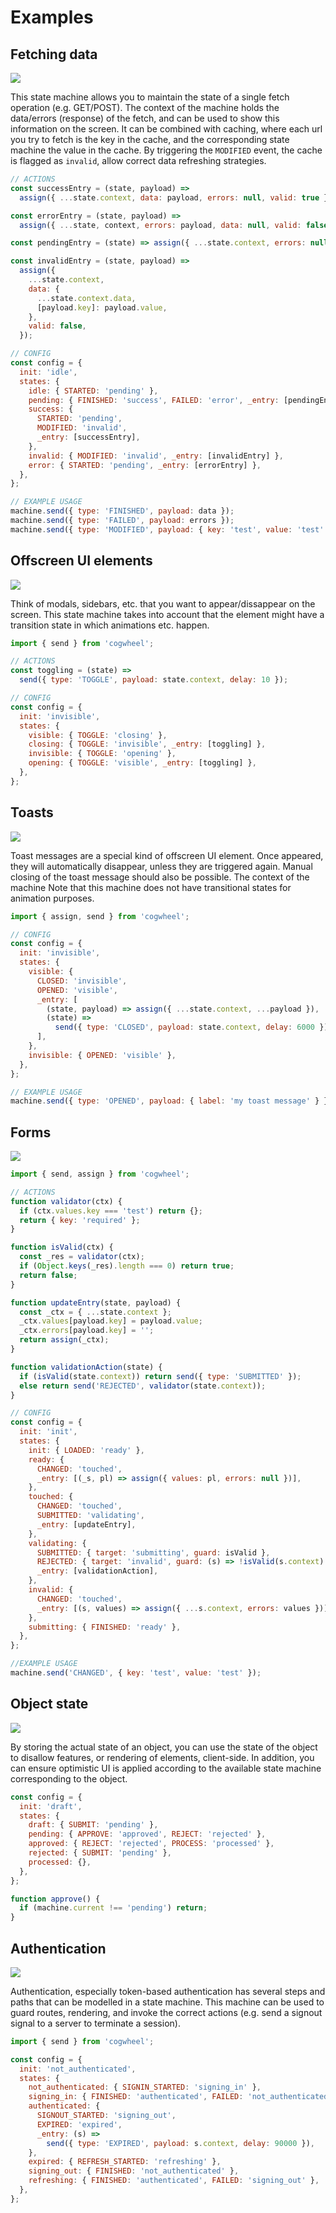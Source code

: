 # Examples

## Fetching data

![](./img/fetch.png)

This state machine allows you to maintain the state of a single fetch operation (e.g. GET/POST). The context of the machine holds the data/errors (response) of the fetch, and can be used to show this information on the screen. It can be combined with caching, where each url you try to fetch is the key in the cache, and the corresponding state machine the value in the cache. By triggering the `MODIFIED` event, the cache is flagged as `invalid`, allow correct data refreshing strategies.

```js
// ACTIONS
const successEntry = (state, payload) =>
  assign({ ...state.context, data: payload, errors: null, valid: true });

const errorEntry = (state, payload) =>
  assign({ ...state, context, errors: payload, data: null, valid: false });

const pendingEntry = (state) => assign({ ...state.context, errors: null });

const invalidEntry = (state, payload) =>
  assign({
    ...state.context,
    data: {
      ...state.context.data,
      [payload.key]: payload.value,
    },
    valid: false,
  });

// CONFIG
const config = {
  init: 'idle',
  states: {
    idle: { STARTED: 'pending' },
    pending: { FINISHED: 'success', FAILED: 'error', _entry: [pendingEntry] },
    success: {
      STARTED: 'pending',
      MODIFIED: 'invalid',
      _entry: [successEntry],
    },
    invalid: { MODIFIED: 'invalid', _entry: [invalidEntry] },
    error: { STARTED: 'pending', _entry: [errorEntry] },
  },
};

// EXAMPLE USAGE
machine.send({ type: 'FINISHED', payload: data });
machine.send({ type: 'FAILED', payload: errors });
machine.send({ type: 'MODIFIED', payload: { key: 'test', value: 'test' } });
```

## Offscreen UI elements

![](./img/offscreen-ui.png)

Think of modals, sidebars, etc. that you want to appear/dissappear on the screen. This state machine takes into account that the element might have a transition state in which animations etc. happen.

```js
import { send } from 'cogwheel';

// ACTIONS
const toggling = (state) =>
  send({ type: 'TOGGLE', payload: state.context, delay: 10 });

// CONFIG
const config = {
  init: 'invisible',
  states: {
    visible: { TOGGLE: 'closing' },
    closing: { TOGGLE: 'invisible', _entry: [toggling] },
    invisible: { TOGGLE: 'opening' },
    opening: { TOGGLE: 'visible', _entry: [toggling] },
  },
};
```

## Toasts

![](./img/toast.png)

Toast messages are a special kind of offscreen UI element. Once appeared, they will automatically disappear, unless they are triggered again. Manual closing of the toast message should also be possible. The context of the machine Note that this machine does not have transitional states for animation purposes.

```js
import { assign, send } from 'cogwheel';

// CONFIG
const config = {
  init: 'invisible',
  states: {
    visible: {
      CLOSED: 'invisible',
      OPENED: 'visible',
      _entry: [
        (state, payload) => assign({ ...state.context, ...payload }),
        (state) =>
          send({ type: 'CLOSED', payload: state.context, delay: 6000 }),
      ],
    },
    invisible: { OPENED: 'visible' },
  },
};

// EXAMPLE USAGE
machine.send({ type: 'OPENED', payload: { label: 'my toast message' } });
```

## Forms

![](./img/form.png)

```js
import { send, assign } from 'cogwheel';

// ACTIONS
function validator(ctx) {
  if (ctx.values.key === 'test') return {};
  return { key: 'required' };
}

function isValid(ctx) {
  const _res = validator(ctx);
  if (Object.keys(_res).length === 0) return true;
  return false;
}

function updateEntry(state, payload) {
  const _ctx = { ...state.context };
  _ctx.values[payload.key] = payload.value;
  _ctx.errors[payload.key] = '';
  return assign(_ctx);
}

function validationAction(state) {
  if (isValid(state.context)) return send({ type: 'SUBMITTED' });
  else return send('REJECTED', validator(state.context));
}

// CONFIG
const config = {
  init: 'init',
  states: {
    init: { LOADED: 'ready' },
    ready: {
      CHANGED: 'touched',
      _entry: [(_s, pl) => assign({ values: pl, errors: null })],
    },
    touched: {
      CHANGED: 'touched',
      SUBMITTED: 'validating',
      _entry: [updateEntry],
    },
    validating: {
      SUBMITTED: { target: 'submitting', guard: isValid },
      REJECTED: { target: 'invalid', guard: (s) => !isValid(s.context) },
      _entry: [validationAction],
    },
    invalid: {
      CHANGED: 'touched',
      _entry: [(s, values) => assign({ ...s.context, errors: values })],
    },
    submitting: { FINISHED: 'ready' },
  },
};

//EXAMPLE USAGE
machine.send('CHANGED', { key: 'test', value: 'test' });
```

## Object state

![](./img/object-state.png)

By storing the actual state of an object, you can use the state of the object to disallow features, or rendering of elements, client-side. In addition, you can ensure optimistic UI is applied according to the available state machine corresponding to the object.

```js
const config = {
  init: 'draft',
  states: {
    draft: { SUBMIT: 'pending' },
    pending: { APPROVE: 'approved', REJECT: 'rejected' },
    approved: { REJECT: 'rejected', PROCESS: 'processed' },
    rejected: { SUBMIT: 'pending' },
    processed: {},
  },
};

function approve() {
  if (machine.current !== 'pending') return;
}
```

## Authentication

![](./img/authentication.png)

Authentication, especially token-based authentication has several steps and paths that can be modelled in a state machine. This machine can be used to guard routes, rendering, and invoke the correct actions (e.g. send a signout signal to a server to terminate a session).

```js
import { send } from 'cogwheel';

const config = {
  init: 'not_authenticated',
  states: {
    not_authenticated: { SIGNIN_STARTED: 'signing_in' },
    signing_in: { FINISHED: 'authenticated', FAILED: 'not_authenticated' },
    authenticated: {
      SIGNOUT_STARTED: 'signing_out',
      EXPIRED: 'expired',
      _entry: (s) =>
        send({ type: 'EXPIRED', payload: s.context, delay: 90000 }),
    },
    expired: { REFRESH_STARTED: 'refreshing' },
    signing_out: { FINISHED: 'not_authenticated' },
    refreshing: { FINISHED: 'authenticated', FAILED: 'signing_out' },
  },
};
```
